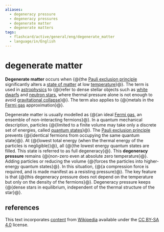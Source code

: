 ```yaml
---
aliases:
  - degeneracy pressure
  - degeneracy pressures
  - degenerate matter
  - degenerate matters
tags:
  - flashcard/active/general/eng/degenerate_matter
  - language/in/English
---
```


# degenerate matter

__Degenerate matter__ occurs when {@{the [Pauli exclusion principle](Pauli%20exclusion%20principle.md) significantly alters a [state of matter](state%20of%20matter.md) at low [temperature](temperature.md)}@}. The term is used in [astrophysics](astrophysics.md) to {@{refer to dense stellar objects such as [white dwarfs](white%20dwarf.md) and [neutron stars](neutron%20star.md), where thermal pressure alone is not enough to avoid [gravitational collapse](gravitational%20collapse.md)}@}. The term also applies to {@{metals in the [Fermi gas](fermi%20gas.md) approximation}@}. <!--SR:!2027-03-13,729,332!2026-08-25,528,310!2025-11-27,360,312-->

Degenerate matter is usually modelled as {@{an ideal [Fermi gas](fermi%20gas.md), an ensemble of non-interacting fermions}@}. In a quantum mechanical description, particles {@{limited to a finite volume may take only a discrete set of energies, called [quantum states](quantum%20state.md)}@}. The [Pauli exclusion principle](Pauli%20exclusion%20principle.md) prevents {@{identical fermions from occupying the same quantum state}@}. At {@{lowest total energy (when the thermal energy of the particles is negligible)}@}, all {@{the lowest energy quantum states are filled. This state is referred to as full degeneracy}@}. This __degeneracy pressure__ remains {@{non-zero even at absolute zero temperature}@}. Adding particles or reducing the volume {@{forces the particles into higher-energy quantum states}@}. In this situation, {@{a compression force is required, and is made manifest as a resisting pressure}@}. The key feature is that {@{this degeneracy pressure does not depend on the temperature but only on the density of the fermions}@}. Degeneracy pressure keeps {@{dense stars in equilibrium, independent of the thermal structure of the star}@}. <!--SR:!2027-07-09,816,332!2026-08-25,555,312!2025-07-23,275,332!2026-02-24,422,312!2027-10-13,889,332!2027-04-27,764,332!2027-05-02,765,332!2028-04-04,998,310!2025-08-04,287,332!2025-08-31,307,332-->

## references

This text incorporates [content](https://en.wikipedia.org/wiki/degenerate_matter) from [Wikipedia](Wikipedia.md) available under the [CC BY-SA 4.0](https://creativecommons.org/licenses/by-sa/4.0/) license.

